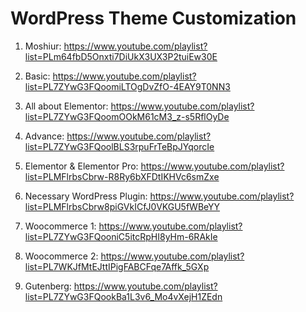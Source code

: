 
# WordPress Theme Customization

1. Moshiur: https://www.youtube.com/playlist?list=PLm64fbD5Onxti7DiUkX3UX3P2tuiEw30E

2. Basic: https://www.youtube.com/playlist?list=PL7ZYwG3FQoomiLTOgDvZfO-4EAY9T0NN3

3. All about Elementor: https://www.youtube.com/playlist?list=PL7ZYwG3FQoomOOkM61cM3_z-s5RflOyDe

4. Advance: https://www.youtube.com/playlist?list=PL7ZYwG3FQoolBLS3rpuFrTeBpJYqorcIe

5. Elementor & Elementor Pro: https://www.youtube.com/playlist?list=PLMFlrbsCbrw-R8Ry6bXFDtIKHVc6smZxe

6. Necessary WordPress Plugin: https://www.youtube.com/playlist?list=PLMFlrbsCbrw8piGVkICfJ0VKGU5fWBeYY

7. Woocommerce 1: https://www.youtube.com/playlist?list=PL7ZYwG3FQooniC5itcRpHI8yHm-6RAkIe

8. Woocommerce 2: https://www.youtube.com/playlist?list=PL7WKJfMtEJttIPigFABCFqe7Affk_5GXp

9. Gutenberg: https://www.youtube.com/playlist?list=PL7ZYwG3FQookBa1L3v6_Mo4vXejH1ZEdn
